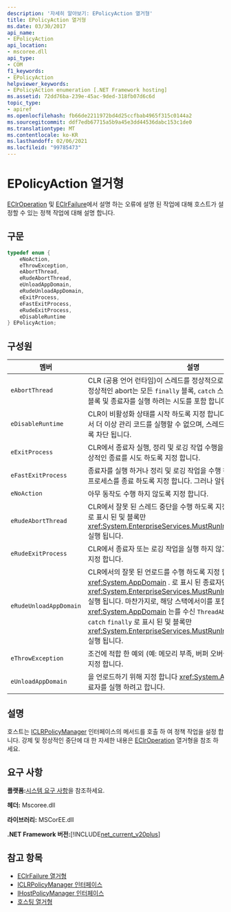 ```yaml
---
description: '자세히 알아보기: EPolicyAction 열거형'
title: EPolicyAction 열거형
ms.date: 03/30/2017
api_name:
- EPolicyAction
api_location:
- mscoree.dll
api_type:
- COM
f1_keywords:
- EPolicyAction
helpviewer_keywords:
- EPolicyAction enumeration [.NET Framework hosting]
ms.assetid: 72dd76ba-239e-45ac-9ded-318fb07d6c6d
topic_type:
- apiref
ms.openlocfilehash: fb66de2211972bd4d25ccfbab4965f315c0144a2
ms.sourcegitcommit: ddf7edb67715a5b9a45e3dd44536dabc153c1de0
ms.translationtype: MT
ms.contentlocale: ko-KR
ms.lasthandoff: 02/06/2021
ms.locfileid: "99785473"
---
```

# <a name="epolicyaction-enumeration"></a>EPolicyAction 열거형

[EClrOperation](eclroperation-enumeration.md) 및 [EClrFailure](eclrfailure-enumeration.md)에서 설명 하는 오류에 설명 된 작업에 대해 호스트가 설정할 수 있는 정책 작업에 대해 설명 합니다.  
  
## <a name="syntax"></a>구문  
  
```cpp  
typedef enum {  
    eNoAction,  
    eThrowException,  
    eAbortThread,  
    eRudeAbortThread,  
    eUnloadAppDomain,  
    eRudeUnloadAppDomain,  
    eExitProcess,  
    eFastExitProcess,  
    eRudeExitProcess,  
    eDisableRuntime  
} EPolicyAction;  
```  
  
## <a name="members"></a>구성원  
  
|멤버|설명|  
|------------|-----------------|  
|`eAbortThread`|CLR (공용 언어 런타임)이 스레드를 정상적으로 중단 하도록 지정 합니다. 정상적인 abort는 모든 `finally` 블록, `catch` 스레드 중단과 관련 된 모든 블록 및 종료자를 실행 하려는 시도를 포함 합니다.|  
|`eDisableRuntime`|CLR이 비활성화 상태를 시작 하도록 지정 합니다. 영향을 받는 프로세스에서 더 이상 관리 코드를 실행할 수 없으며, 스레드가 CLR에 시작 되지 않도록 차단 됩니다.|  
|`eExitProcess`|CLR에서 종료자 실행, 정리 및 로깅 작업 수행을 포함 하 여 프로세스의 정상적인 종료를 시도 하도록 지정 합니다.|  
|`eFastExitProcess`|종료자를 실행 하거나 정리 및 로깅 작업을 수행 하지 않고 CLR에서 즉시 프로세스를 종료 하도록 지정 합니다. 그러나 알림이 디버거로 전송 됩니다.|  
|`eNoAction`|아무 동작도 수행 하지 않도록 지정 합니다.|  
|`eRudeAbortThread`|CLR에서 잘못 된 스레드 중단을 수행 하도록 지정 합니다. `catch` `finally` 로 표시 된 및 블록만 <xref:System.EnterpriseServices.MustRunInClientContextAttribute> 실행 됩니다.|  
|`eRudeExitProcess`|CLR에서 종료자 또는 로깅 작업을 실행 하지 않고 프로세스를 종료 하도록 지정 합니다.|  
|`eRudeUnloadAppDomain`|CLR에서의 잘못 된 언로드를 수행 하도록 지정 합니다 <xref:System.AppDomain> . 로 표시 된 종료자만 <xref:System.EnterpriseServices.MustRunInClientContextAttribute> 실행 됩니다. 마찬가지로, 해당 스택에서이를 포함 하는 모든 스레드 <xref:System.AppDomain> 는를 수신 `ThreadAbortException` 하지만 `catch` `finally` 로 표시 된 및 블록만 <xref:System.EnterpriseServices.MustRunInClientContextAttribute> 실행 됩니다.|  
|`eThrowException`|조건에 적합 한 예외 (예: 메모리 부족, 버퍼 오버플로 등)를 throw 하도록 지정 합니다.|  
|`eUnloadAppDomain`|을 언로드하기 위해 지정 합니다 <xref:System.AppDomain> . CLR에서 종료자를 실행 하려고 합니다.|  
  
## <a name="remarks"></a>설명  

 호스트는 [ICLRPolicyManager](iclrpolicymanager-interface.md) 인터페이스의 메서드를 호출 하 여 정책 작업을 설정 합니다. 강제 및 정상적인 중단에 대 한 자세한 내용은 [EClrOperation](eclroperation-enumeration.md) 열거형을 참조 하세요.  
  
## <a name="requirements"></a>요구 사항  

 **플랫폼:**[시스템 요구 사항](../../get-started/system-requirements.md)을 참조하세요.  
  
 **헤더:** Mscoree.dll  
  
 **라이브러리:** MSCorEE.dll  
  
 **.NET Framework 버전:**[!INCLUDE[net_current_v20plus](../../../../includes/net-current-v20plus-md.md)]  
  
## <a name="see-also"></a>참고 항목

- [EClrFailure 열거형](eclrfailure-enumeration.md)
- [ICLRPolicyManager 인터페이스](iclrpolicymanager-interface.md)
- [IHostPolicyManager 인터페이스](ihostpolicymanager-interface.md)
- [호스팅 열거형](hosting-enumerations.md)
